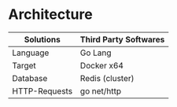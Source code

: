 # Architecture

| Solutions | Third Party Softwares |
| -- | --|
| Language | Go Lang |
| Target | Docker x64 |
| Database | Redis (cluster) |
| HTTP-Requests | go net/http |
